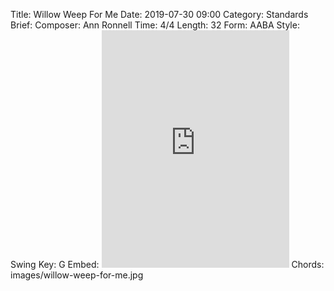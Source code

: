Title: Willow Weep For Me
Date: 2019-07-30 09:00
Category: Standards
Brief:
Composer: Ann Ronnell
Time: 4/4
Length: 32
Form: AABA
Style: Swing
Key: G
Embed: <iframe src="https://open.spotify.com/embed/user/thatdavidmiller/playlist/33cjN0xk18POFn1ijh1rpZ" width="300" height="380" frameborder="0" allowtransparency="true" allow="encrypted-media"></iframe>
Chords: images/willow-weep-for-me.jpg
